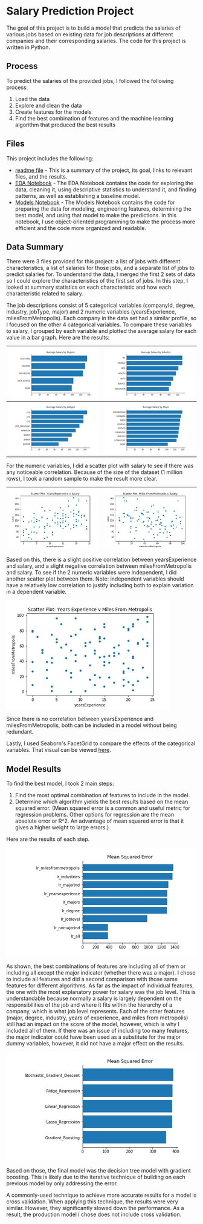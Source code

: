 # Salary Prediction Project
The goal of this project is to build a model that predicts the salaries of various jobs based on existing data for job descriptions at different companies and their corresponding salaries.  The code for this project is written in Python.

## Process
To predict the salaries of the provided jobs, I followed the following process:
1. Load the data
2. Explore and clean the data
3. Create features for the models
4. Find the best combination of features and the machine learning algorithm that produced the best results

## Files
This project includes the following:
- [readme file](https://github.com/albert-ntiri/salary_prediction_project/blob/master/README.md) - This is a summary of the project, its goal, links to relevant files, and the results.
- [EDA Notebook](https://github.com/albert-ntiri/salary_prediction_project/blob/master/Salary%20Prediction%20Notebook%20EDA.ipynb) - The EDA Notebook contains the code for exploring the data, cleaning it, using descriptive statistics to understand it, and finding patterns, as well as establishing a baseline model.
- [Models Notebook](https://github.com/albert-ntiri/salary_prediction_project/blob/master/Salary%20Prediction%20Notebook%20Models.ipynb) - The Models Notebook contains the code for preparing the data for modeling, engineering features, determining the best model, and using that model to make the predictions.  In this notebook, I use object-oriented programming to make the process more efficient and the code more organized and readable.

## Data Summary
There were 3 files provided for this project: a list of jobs with different characteristics, a list of salaries for those jobs, and a separate list of jobs to predict salaries for.  To understand the data, I merged the first 2 sets of data so I could explore the characteristics of the first set of jobs.  In this step, I looked at summary statistics on each characteristic and how each characteristic related to salary.

The job descriptions consist of 5 categorical variables (companyId, degree, industry, jobType, major) and 2 numeric variables (yearsExperience, milesFromMetropolis).  Each company in the data set had a similar profile, so I focused on the other 4 categorical variables.  To compare these variables to salary, I grouped by each variable and plotted the average salary for each value in a bar graph.  Here are the results:

| ![](charts/bar_avg_salary_by_degree.jpg) | ![](charts/bar_avg_salary_by_industry.jpg) |
|-------------|-----------|
| ![](charts/bar_avg_salary_by_jobType.jpg) | ![](charts/bar_avg_salary_by_major.jpg) |

For the numeric variables, I did a scatter plot with salary to see if there was any noticeable correlation.  Because of the size of the dataset (1 million rows), I took a random sample to make the result more clear.

| ![](charts/scatterplot_yearsExperience_salary.jpg) | ![](charts/scatterplot_milesFromMetropolis_salary.jpg) |
|-------------|-----------|

Based on this, there is a slight positive correlation between yearsExperience and salary, and a slight negative correlation between milesFromMetropolis and salary.  To see if the 2 numeric variables were independent, I did another scatter plot between them.  Note: independent variables should have a relatively low correlation to justify including both to explain variation in a dependent variable.

![](charts/scatterplot_yearsExperience_milesFromMetropolis.jpg)

Since there is no correlation between yearsExperience and milesFromMetropolis, both can be included in a model without being redundant.

Lastly, I used Seaborn's FacetGrid to compare the effects of the categorical variables.  That visual can be viewed [here](charts/facetgrid_salarykde_by_industry_jobType_degree.jpg).

## Model Results
To find the best model, I took 2 main steps:
1. Find the most optimal combination of features to include in the model.
2. Determine which algorithm yields the best results based on the mean squared error.  (Mean squared error is a common and useful metric for regression problems.  Other options for regression are the mean absolute error or R^2. An advantage of mean squared error is that it gives a higher weight to large errors.)

Here are the results of each step.

![](charts/model_comparison_features.jpg)

As shown, the best combinations of features are including all of them or including all except the major indicator (whether there was a major).  I chose to include all features and did a second comparison with those same features for different algorithms.  As far as the impact of individual features, the one with the most explanatory power for salary was the job level.  This is understandable because normally a salary is largely dependent on the responsibilities of the job and where it fits within the hierarchy of a company, which is what job level represents.  Each of the other features (major, degree, industry, years of experience, and miles from metropolis) still had an impact on the score of the model, however, which is why I included all of them.  If there was an issue of including too many features, the major indicator could have been used as a substitute for the major dummy variables, however, it did not have a major effect on the results.

![](charts/model_comparison_algorithms.jpg)

Based on those, the final model was the decision tree model with gradient boosting.  This is likely due to the iterative technique of building on each previous model by only addressing the error.

A commonly-used technique to achieve more accurate results for a model is cross validation.  When applying this technique, the results were very similar.  However, they significantly slowed down the performance.  As a result, the production model I chose does not include cross validation.
